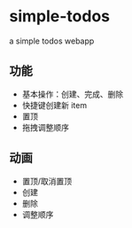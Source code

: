 # simple-todos
a simple todos webapp

## 功能

- 基本操作：创建、完成、删除
- 快捷键创建新 item
- 置顶
- 拖拽调整顺序

## 动画
 
- 置顶/取消置顶
- 创建
- 删除
- 调整顺序

